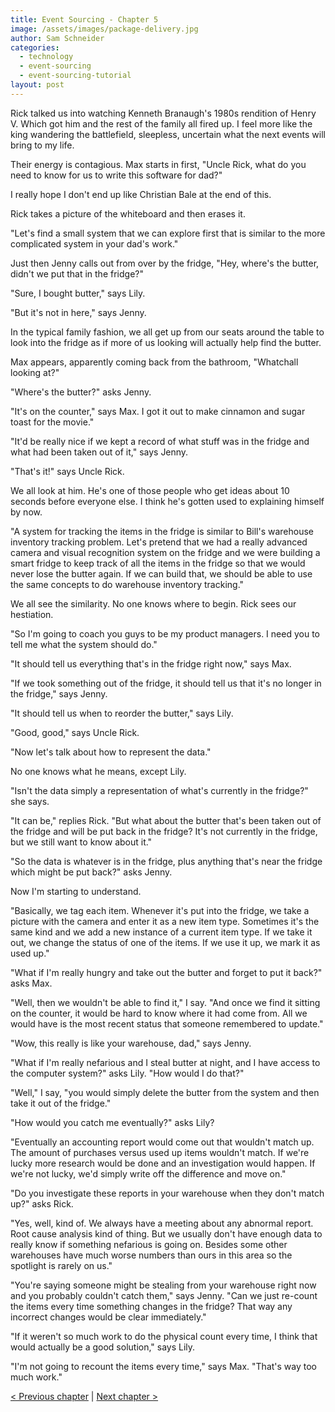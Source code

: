 ```yaml
---
title: Event Sourcing - Chapter 5
image: /assets/images/package-delivery.jpg
author: Sam Schneider
categories:
  - technology
  - event-sourcing
  - event-sourcing-tutorial
layout: post
---
```


Rick talked us into watching Kenneth Branaugh's 1980s rendition of Henry V. Which got him and the rest of the family all fired up. I feel more like the king wandering the battlefield, sleepless, uncertain what the next events will bring to my life.

Their energy is contagious. Max starts in first, "Uncle Rick, what do you need to know for us to write this software for dad?"

I really hope I don't end up like Christian Bale at the end of this.

Rick takes a picture of the whiteboard and then erases it. 

"Let's find a small system that we can explore first that is similar to the more complicated system in your dad's work."

Just then Jenny calls out from over by the fridge, "Hey, where's the butter, didn't we put that in the fridge?"

"Sure, I bought butter," says Lily. 

"But it's not in here," says Jenny.

In the typical family fashion, we all get up from our seats around the table to look into the fridge as if more of us looking will actually help find the butter.

Max appears, apparently coming back from the bathroom, "Whatchall looking at?"

"Where's the butter?" asks Jenny.

"It's on the counter," says Max. I got it out to make cinnamon and sugar toast for the movie."

"It'd be really nice if we kept a record of what stuff was in the fridge and what had been taken out of it," says Jenny.

"That's it!" says Uncle Rick.

We all look at him. He's one of those people who get ideas about 10 seconds before everyone else. I think he's gotten used to explaining himself by now.

"A system for tracking the items in the fridge is similar to Bill's warehouse inventory tracking problem. Let's pretend that we had a really advanced camera and visual recognition system on the fridge and we were building a smart fridge to keep track of all the items in the fridge so that we would never lose the butter again. If we can build that, we should be able to use the same concepts to do warehouse inventory tracking."

We all see the similarity. No one knows where to begin. Rick sees our hestiation.

"So I'm going to coach you guys to be my product managers. I need you to tell me what the system should do."

"It should tell us everything that's in the fridge right now," says Max.

"If we took something out of the fridge, it should tell us that it's no longer in the fridge," says Jenny.

"It should tell us when to reorder the butter," says Lily.

"Good, good," says Uncle Rick.

"Now let's talk about how to represent the data."

No one knows what he means, except Lily.

"Isn't the data simply a representation of what's currently in the fridge?" she says.

"It can be," replies Rick. "But what about the butter that's been taken out of the fridge and will be put back in the fridge? It's not currently in the fridge, but we still want to know about it."

"So the data is whatever is in the fridge, plus anything that's near the fridge which might be put back?" asks Jenny.

Now I'm starting to understand.

"Basically, we tag each item. Whenever it's put into the fridge, we take a picture with the camera and enter it as a new item type. Sometimes it's the same kind and we add a new instance of a current item type. If we take it out, we change the status of one of the items. If we use it up, we mark it as used up."

"What if I'm really hungry and take out the butter and forget to put it back?" asks Max.

"Well, then we wouldn't be able to find it," I say. "And once we find it sitting on the counter, it would be hard to know where it had come from. All we would have is the most recent status that someone remembered to update."

"Wow, this really is like your warehouse, dad," says Jenny.

"What if I'm really nefarious and I steal butter at night, and I have access to the computer system?" asks Lily. "How would I do that?"

"Well," I say, "you would simply delete the butter from the system and then take it out of the fridge."

"How would you catch me eventually?" asks Lily?

"Eventually an accounting report would come out that wouldn't match up. The amount of purchases versus used up items wouldn't match. If we're lucky more research would be done and an investigation would happen. If we're not lucky, we'd simply write off the difference and move on."

"Do you investigate these reports in your warehouse when they don't match up?" asks Rick.

"Yes, well, kind of. We always have a meeting about any abnormal report. Root cause analysis kind of thing. But we usually don't have enough data to really know if something nefarious is going on. Besides some other warehouses have much worse numbers than ours in this area so the spotlight is rarely on us."

"You're saying someone might be stealing from your warehouse right now and you probably couldn't catch them," says Jenny. "Can we just re-count the items every time something changes in the fridge? That way any incorrect changes would be clear immediately."

"If it weren't so much work to do the physical count every time, I think that would actually be a good solution," says Lily. 

"I'm not going to recount the items every time," says Max. "That's way too much work."



[< Previous chapter](/blog/event-sourcing-chapter-4) | [Next chapter >](/blog/event-sourcing-chapter-6)
